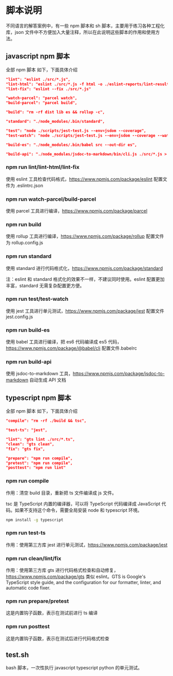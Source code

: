 # 脚本说明

不同语言的解答案例中，有一些 npm 脚本和 sh 脚本，主要用于练习各种工程化库，json 文件中不方便加入大量注释，所以在此说明这些脚本的作用和使用方法。

## javascript npm 脚本

全部 npm 脚本 如下，下面具体介绍

```json
"lint": "eslint ./src/*.js",
"lint-html": "eslint ./src/*.js -f html -o ./eslint-reports/lint-results.html",
"lint-fix": "eslint --fix ./src/*.js"

"watch-parcel": "parcel watch",
"build-parcel": "parcel build",

"build": "rm -rf dist lib es && rollup -c",

"standard": "./node_modules/.bin/standard",

"test": "node ./scripts/jest-test.js --env=jsdom --coverage",
"test-watch": "node ./scripts/jest-test.js --env=jsdom --coverage --watch",

"build-es": "./node_modules/.bin/babel src --out-dir es",

"build-api": "./node_modules/jsdoc-to-markdown/bin/cli.js ./src/*.js > leetcode-api.md",
```

### npm run lint/lint-html/lint-fix

使用 eslint 工具检查代码格式，https://www.npmjs.com/package/eslint 配置文件为 .eslintrc.json

### npm run watch-parcel/build-parcel

使用 parcel 工具进行编译，https://www.npmjs.com/package/parcel

### npm run build

使用 rollup 工具进行编译，https://www.npmjs.com/package/rollup 配置文件为 rollup.config.js

### npm run standard

使用 standard 进行代码格式化，https://www.npmjs.com/package/standard

注：eslint 和 standard 格式化的效果不一样，不建议同时使用。eslint 配置更加丰富，standard 无需复杂配置更方便。

### npm run test/test-watch

使用 jest 工具进行单元测试，https://www.npmjs.com/package/jest 配置文件 jest.config.js

### npm run build-es

使用 babel 工具进行编译，把 es6 代码编译成 es5 代码，https://www.npmjs.com/package/@babel/cli 配置文件.babelrc

### npm run build-api

使用 jsdoc-to-markdown 工具，https://www.npmjs.com/package/jsdoc-to-markdown 自动生成 API 文档



## typescript npm 脚本

全部 npm 脚本 如下，下面具体介绍

```json
"compile": "rm -rf ./build && tsc",

"test-ts": "jest",

"lint": "gts lint ./src/*.ts",
"clean": "gts clean",
"fix": "gts fix",

"prepare": "npm run compile",
"pretest": "npm run compile",
"posttest": "npm run lint"
```

### npm run compile

作用：清空 build 目录，重新把 ts 文件编译成 js 文件。

tsc 是 TypeScript 内置的编译器，可以将 TypeScript 代码编译成 JavaScript 代码。如果不支持这个命令，需要全局安装 node 和 typescript 环境。

~~~bash
npm install -g typescript
~~~

### npm run test-ts

作用：使用第三方库 jest 进行单元测试，https://www.npmjs.com/package/jest

### npm run clean/lint/fix

作用：使用第三方库 gts 进行代码格式检查和自动修复，https://www.npmjs.com/package/gts 类似 eslint。GTS is Google's TypeScript style guide, and the configuration for our formatter, linter, and automatic code fixer.

### npm run prepare/pretest

这是内置钩子函数，表示在测试前进行 ts 编译

### npm run posttest

这是内置钩子函数，表示在测试后进行代码格式检查

## test.sh

bash 脚本，一次性执行 javascript typescript python 的单元测试。

